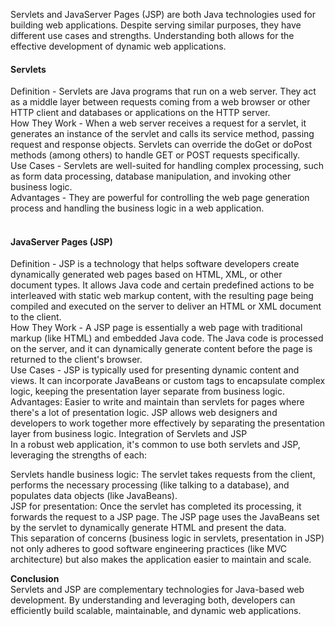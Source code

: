 Servlets and JavaServer Pages (JSP) are both Java technologies used for building web applications. Despite serving similar purposes, they have different use cases and strengths. Understanding both allows for the effective development of dynamic web applications.<br>

<h4><b>Servlets</b></h4>
Definition - Servlets are Java programs that run on a web server. They act as a middle layer between requests coming from a web browser or other HTTP client and databases or applications on the HTTP server.<br>
How They Work - When a web server receives a request for a servlet, it generates an instance of the servlet and calls its service method, passing request and response objects. Servlets can override the doGet or doPost methods (among others) to handle GET or POST requests specifically.<br>
Use Cases - Servlets are well-suited for handling complex processing, such as form data processing, database manipulation, and invoking other business logic.<br>
Advantages - They are powerful for controlling the web page generation process and handling the business logic in a web application.<br><br>

<h4><b>JavaServer Pages (JSP)</b></h4>
Definition - JSP is a technology that helps software developers create dynamically generated web pages based on HTML, XML, or other document types. It allows Java code and certain predefined actions to be interleaved with static web markup content, with the resulting page being compiled and executed on the server to deliver an HTML or XML document to the client.<br>
How They Work - A JSP page is essentially a web page with traditional markup (like HTML) and embedded Java code. The Java code is processed on the server, and it can dynamically generate content before the page is returned to the client's browser.<br>
Use Cases - JSP is typically used for presenting dynamic content and views. It can incorporate JavaBeans or custom tags to encapsulate complex logic, keeping the presentation layer separate from business logic.<br>
Advantages: Easier to write and maintain than servlets for pages where there's a lot of presentation logic. JSP allows web designers and developers to work together more effectively by separating the presentation layer from business logic.
Integration of Servlets and JSP<br>
In a robust web application, it's common to use both servlets and JSP, leveraging the strengths of each:

Servlets handle business logic: The servlet takes requests from the client, performs the necessary processing (like talking to a database), and populates data objects (like JavaBeans).<br>
JSP for presentation: Once the servlet has completed its processing, it forwards the request to a JSP page. The JSP page uses the JavaBeans set by the servlet to dynamically generate HTML and present the data.<br>
This separation of concerns (business logic in servlets, presentation in JSP) not only adheres to good software engineering practices (like MVC architecture) but also makes the application easier to maintain and scale.<br>

<b>Conclusion</b><br>
Servlets and JSP are complementary technologies for Java-based web development. By understanding and leveraging both, developers can efficiently build scalable, maintainable, and dynamic web applications.
